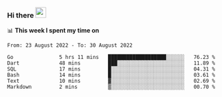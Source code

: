 ### Hi there <a href="https://www.gautamkrishnar.com/"><img src="https://media.giphy.com/media/hvRJCLFzcasrR4ia7z/giphy.gif" width="25px"></a>

📊 **This week I spent my time on**

<!--START_SECTION:waka-->

```text
From: 23 August 2022 - To: 30 August 2022

Go               5 hrs 11 mins   ███████████████████░░░░░░   76.23 %
Dart             48 mins         ███░░░░░░░░░░░░░░░░░░░░░░   11.89 %
SQL              17 mins         █░░░░░░░░░░░░░░░░░░░░░░░░   04.31 %
Bash             14 mins         █░░░░░░░░░░░░░░░░░░░░░░░░   03.61 %
Text             10 mins         ▓░░░░░░░░░░░░░░░░░░░░░░░░   02.69 %
Markdown         2 mins          ▒░░░░░░░░░░░░░░░░░░░░░░░░   00.70 %
```

<!--END_SECTION:waka-->

